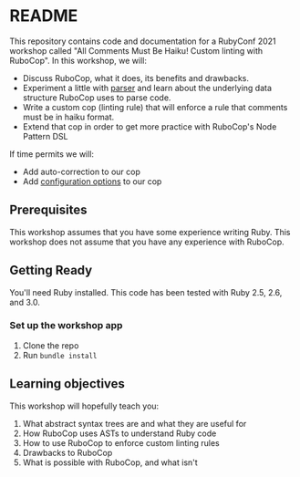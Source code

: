 # README

This repository contains code and documentation for a RubyConf 2021 workshop called "All Comments Must Be Haiku! Custom linting with RuboCop".
In this workshop, we will:
- Discuss RuboCop, what it does, its benefits and drawbacks.
- Experiment a little with [parser](https://github.com/whitequark/parser) and learn about the underlying data structure RuboCop uses to parse code.
- Write a custom cop (linting rule) that will enforce a rule that comments must be in haiku format.
- Extend that cop in order to get more practice with RuboCop's Node Pattern DSL

If time permits we will:
- Add auto-correction to our cop
- Add [configuration options](https://en.wikipedia.org/wiki/Tanka) to our cop

## Prerequisites
This workshop assumes that you have some experience writing Ruby.
This workshop does not assume that you have any experience with RuboCop.

## Getting Ready
You'll need Ruby installed.
This code has been tested with Ruby 2.5, 2.6, and 3.0.

### Set up the workshop app
1. Clone the repo
1. Run `bundle install`

## Learning objectives
This workshop will hopefully teach you:
1. What abstract syntax trees are and what they are useful for
1. How RuboCop uses ASTs to understand Ruby code
1. How to use RuboCop to enforce custom linting rules
1. Drawbacks to RuboCop
1. What is possible with RuboCop, and what isn't
